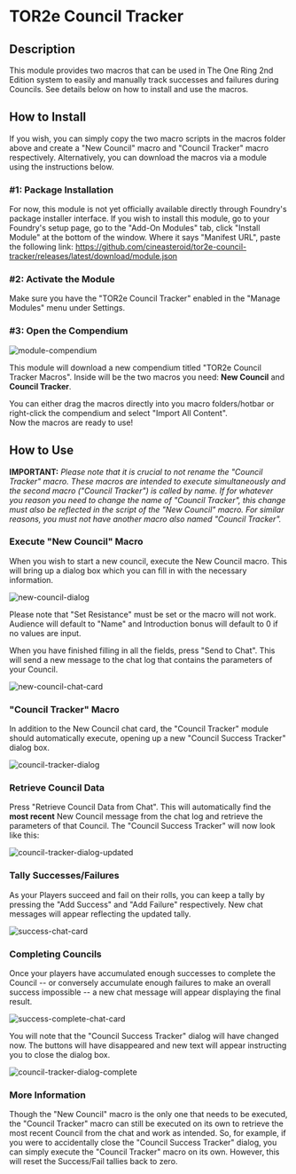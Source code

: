 # TOR2e Council Tracker

## Description

This module provides two macros that can be used in The One Ring 2nd Edition system to easily and manually track successes and failures during Councils. See details below on how to install and use the macros.

## How to Install

If you wish, you can simply copy the two macro scripts in the macros folder above and create a "New Council" macro and "Council Tracker" macro respectively. Alternatively, you can download the macros via a module using the instructions below.

### #1: Package Installation
For now, this module is not yet officially available directly through Foundry's package installer interface. If you wish to install this module, go to your Foundry's setup page, go to the "Add-On Modules" tab, click "Install Module" at the bottom of the window. Where it says "Manifest URL", paste the following link: https://github.com/cineasteroid/tor2e-council-tracker/releases/latest/download/module.json

### #2: Activate the Module

Make sure you have the "TOR2e Council Tracker" enabled in the "Manage Modules" menu under Settings.

### #3: Open the Compendium

![module-compendium](https://user-images.githubusercontent.com/113319516/193915385-9bf864e7-7f5a-4491-bcc9-53625f60c6f3.png)

This module will download a new compendium titled "TOR2e Council Tracker Macros". Inside will be the two macros you need: **New Council** and **Council Tracker**.  

You can either drag the macros directly into you macro folders/hotbar or right-click the compendium and select "Import All Content".  
Now the macros are ready to use!

## How to Use

**IMPORTANT:** *Please note that it is crucial to not rename the "Council Tracker" macro. These macros are intended to execute simultaneously and the second macro ("Council Tracker") is called by name. If for whatever you reason you need to change the name of "Council Tracker", this change must also be reflected in the script of the "New Council" macro. For similar reasons, you must not have another macro also named "Council Tracker".*

### Execute "New Council" Macro

When you wish to start a new council, execute the New Council macro. This will bring up a dialog box which you can fill in with the necessary information.

![new-council-dialog](https://user-images.githubusercontent.com/113319516/193917905-971ddbe6-3bde-4a2e-a8c9-e0ba1c4091fa.png)

Please note that "Set Resistance" must be set or the macro will not work. Audience will default to "Name" and Introduction bonus will default to 0 if no values are input.

When you have finished filling in all the fields, press "Send to Chat". This will send a new message to the chat log that contains the parameters of your Council.

![new-council-chat-card](https://user-images.githubusercontent.com/113319516/193918393-7ba46f28-ecd3-4bd4-add8-ac58878dd30f.png)

### "Council Tracker" Macro

In addition to the New Council chat card, the "Council Tracker" module should automatically execute, opening up a new "Council Success Tracker" dialog box.

![council-tracker-dialog](https://user-images.githubusercontent.com/113319516/193918666-0807de7c-c807-45d2-8118-8d615c9a1d94.png)

### Retrieve Council Data

Press "Retrieve Council Data from Chat". This will automatically find the **most recent** New Council message from the chat log and retrieve the parameters of that Council. The "Council Success Tracker" will now look like this:

![council-tracker-dialog-updated](https://user-images.githubusercontent.com/113319516/193919011-f7023ac6-65ce-4017-b63c-11058ebd8879.png)

### Tally Successes/Failures

As your Players succeed and fail on their rolls, you can keep a tally by pressing the "Add Success" and "Add Failure" respectively. New chat messages will appear reflecting the updated tally.

![success-chat-card](https://user-images.githubusercontent.com/113319516/193919474-fc76d492-979e-425d-8646-04e8768d87a1.png)

### Completing Councils

Once your players have accumulated enough successes to complete the Council -- or conversely accumulate enough failures to make an overall success impossible -- a new chat message will appear displaying the final result.

![success-complete-chat-card](https://user-images.githubusercontent.com/113319516/193920141-9c086a73-1281-4a6e-9c3e-3cea023acc8a.png)

You will note that the "Council Success Tracker" dialog will have changed now. The buttons will have disappeared and new text will appear instructing you to close the dialog box.

![council-tracker-dialog-complete](https://user-images.githubusercontent.com/113319516/193920369-afc1b8f8-040b-4eeb-829a-e85f74ba82c2.png)

### More Information

Though the "New Council" macro is the only one that needs to be executed, the "Council Tracker" macro can still be executed on its own to retrieve the most recent Council from the chat and work as intended. So, for example, if you were to accidentally close the "Council Success Tracker" dialog, you can simply execute the "Council Tracker" macro on its own. However, this will reset the Success/Fail tallies back to zero.

